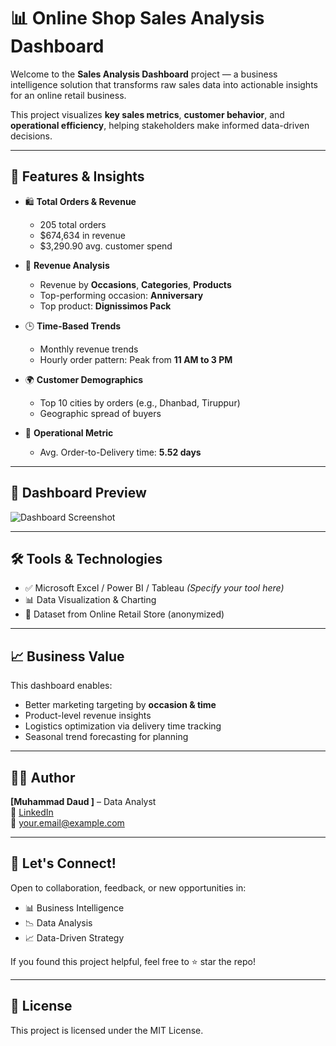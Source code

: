 # 📊 Online Shop Sales Analysis Dashboard

Welcome to the **Sales Analysis Dashboard** project — a business intelligence solution that transforms raw sales data into actionable insights for an online retail business.

This project visualizes **key sales metrics**, **customer behavior**, and **operational efficiency**, helping stakeholders make informed data-driven decisions.

---

## 🚀 Features & Insights

- 🛍️ **Total Orders & Revenue**
  - 205 total orders
  - $674,634 in revenue
  - $3,290.90 avg. customer spend

- 🎯 **Revenue Analysis**
  - Revenue by **Occasions**, **Categories**, **Products**
  - Top-performing occasion: **Anniversary**
  - Top product: **Dignissimos Pack**

- 🕒 **Time-Based Trends**
  - Monthly revenue trends
  - Hourly order pattern: Peak from **11 AM to 3 PM**

- 🌍 **Customer Demographics**
  - Top 10 cities by orders (e.g., Dhanbad, Tiruppur)
  - Geographic spread of buyers

- 🚚 **Operational Metric**
  - Avg. Order-to-Delivery time: **5.52 days**

---

## 📸 Dashboard Preview

![Dashboard Screenshot]() <!-- Replace with actual path if needed -->

---

## 🛠️ Tools & Technologies

- ✅ Microsoft Excel / Power BI / Tableau *(Specify your tool here)*
- 📊 Data Visualization & Charting
- 📁 Dataset from Online Retail Store (anonymized)

---

## 📈 Business Value

This dashboard enables:
- Better marketing targeting by **occasion & time**
- Product-level revenue insights
- Logistics optimization via delivery time tracking
- Seasonal trend forecasting for planning

---

## 👨‍💼 Author

**[Muhammad Daud ]** – Data Analyst  
🔗 [LinkedIn](https://www.linkedin.com/in/muhammad-daud-726b0a295/)  
📧 your.email@example.com

---

## 🤝 Let's Connect!

Open to collaboration, feedback, or new opportunities in:
- 📊 Business Intelligence
- 📉 Data Analysis
- 📈 Data-Driven Strategy

If you found this project helpful, feel free to ⭐ star the repo!

---

## 📎 License

This project is licensed under the MIT License.  

